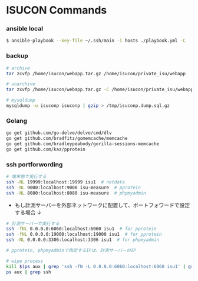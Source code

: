 # ISUCON Commands

### ansible local
```bash
$ ansible-playbook --key-file ~/.ssh/main -i hosts ./playbook.yml -C
```

### backup

```bash
# archive
tar zcvfp /home/isucon/webapp.tar.gz /home/isucon/private_isu/webapp

# unarchive
tar zxvfp /home/isucon/webapp.tar.gz -C /home/isucon/private_isu/webapp

# mysqldump
mysqldump -u isuconp isuconp | gzip > /tmp/isuconp.dump.sql.gz
```

### Golang

```bash
go get github.com/go-delve/delve/cmd/dlv
go get github.com/bradfitz/gomemcache/memcache
go get github.com/bradleypeabody/gorilla-sessions-memcache
go get github.com/kaz/pprotein
```

### ssh portforwording
```bash
# 端末側で実行する
ssh -NL 19999:localhost:19999 isu1  # netdata
ssh -NL 9000:localhost:9000 isu-measure  # pprotein
ssh -NL 8080:localhost:8080 isu-measure  # phpmyadmin
```

- もし計測サーバーを外部ネットワークに配置して、ポートフォワードで設定する場合 ↓
```bash
# 計測サーバーで実行する
ssh -fNL 0.0.0.0:6060:localhost:6060 isu1  # for pprotein
ssh -fNL 0.0.0.0:19000:localhost:19000 isu1  # for pprotein
ssh -NL 0.0.0.0:3306:localhost:3306 isu1  # for phpmyadmin

# pprotein, phpmyadminで指定するIPは、計測サーバーのIP

# wipe process
kill $(ps aux | grep 'ssh -fN -L 0.0.0.0:6060:localhost:6060 isu1' | grep -v grep | awk '{print $2}')
ps aux | grep ssh
```
